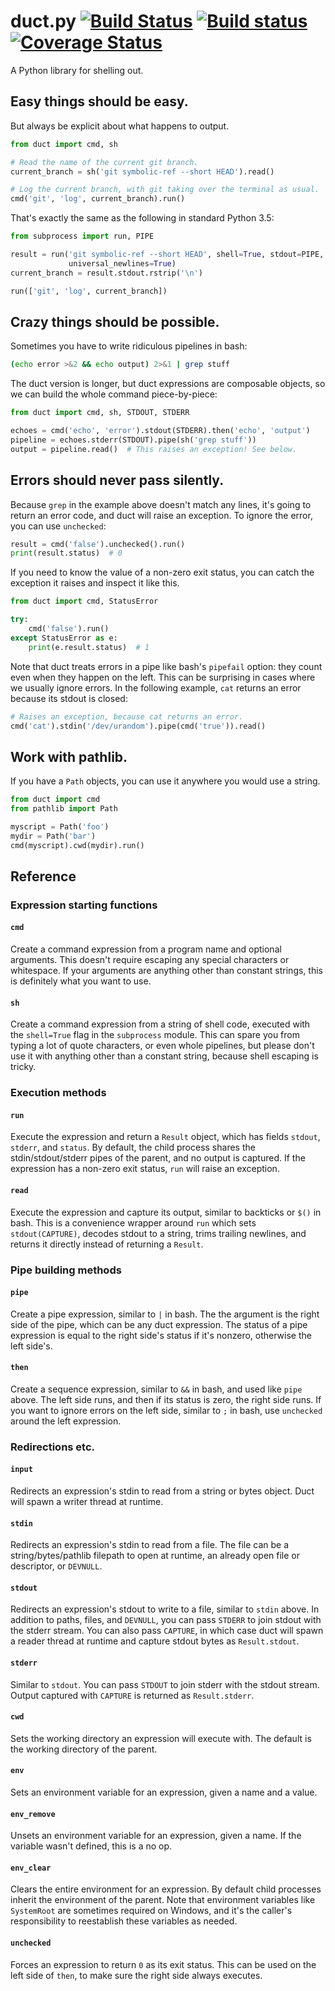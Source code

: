 # duct.py [![Build Status](https://travis-ci.org/oconnor663/duct.py.svg?branch=master)](https://travis-ci.org/oconnor663/duct.py) [![Build status](https://ci.appveyor.com/api/projects/status/0ecgamtb43j8o8ig/branch/master?svg=true)](https://ci.appveyor.com/project/oconnor663/duct-py/branch/master) [![Coverage Status](https://coveralls.io/repos/oconnor663/duct.py/badge.svg?branch=master&service=github)](https://coveralls.io/github/oconnor663/duct.py?branch=master)

A Python library for shelling out.


## Easy things should be easy.

But always be explicit about what happens to output.

```python
from duct import cmd, sh

# Read the name of the current git branch.
current_branch = sh('git symbolic-ref --short HEAD').read()

# Log the current branch, with git taking over the terminal as usual.
cmd('git', 'log', current_branch).run()
```

That's exactly the same as the following in standard Python 3.5:

```python
from subprocess import run, PIPE

result = run('git symbolic-ref --short HEAD', shell=True, stdout=PIPE,
             universal_newlines=True)
current_branch = result.stdout.rstrip('\n')

run(['git', 'log', current_branch])
```


## Crazy things should be possible.

Sometimes you have to write ridiculous pipelines in bash:

```bash
(echo error >&2 && echo output) 2>&1 | grep stuff
```

The duct version is longer, but duct expressions are composable objects,
so we can build the whole command piece-by-piece:

```python
from duct import cmd, sh, STDOUT, STDERR

echoes = cmd('echo', 'error').stdout(STDERR).then('echo', 'output')
pipeline = echoes.stderr(STDOUT).pipe(sh('grep stuff'))
output = pipeline.read()  # This raises an exception! See below.
```


## Errors should never pass silently.

Because `grep` in the example above doesn't match any lines, it's going
to return an error code, and duct will raise an exception. To ignore the
error, you can use `unchecked`:

```python
result = cmd('false').unchecked().run()
print(result.status)  # 0
```

If you need to know the value of a non-zero exit status, you can catch
the exception it raises and inspect it like this.

```python
from duct import cmd, StatusError

try:
    cmd('false').run()
except StatusError as e:
    print(e.result.status)  # 1
```

Note that duct treats errors in a pipe like bash's `pipefail` option:
they count even when they happen on the left. This can be surprising in
cases where we usually ignore errors. In the following example, `cat`
returns an error because its stdout is closed:

```python
# Raises an exception, because cat returns an error.
cmd('cat').stdin('/dev/urandom').pipe(cmd('true')).read()
```


## Work with pathlib.
If you have a `Path` objects, you can use it anywhere you would use a
string.

```python
from duct import cmd
from pathlib import Path

myscript = Path('foo')
mydir = Path('bar')
cmd(myscript).cwd(mydir).run()
```


## Reference

### Expression starting functions

#### `cmd`

Create a command expression from a program name and optional arguments.
This doesn't require escaping any special characters or whitespace. If
your arguments are anything other than constant strings, this is
definitely what you want to use.

#### `sh`

Create a command expression from a string of shell code, executed with
the `shell=True` flag in the `subprocess` module. This can spare you
from typing a lot of quote characters, or even whole pipelines, but
please don't use it with anything other than a constant string, because
shell escaping is tricky.

### Execution methods

#### `run`

Execute the expression and return a `Result` object, which has fields
`stdout`, `stderr`, and `status`. By default, the child process shares
the stdin/stdout/stderr pipes of the parent, and no output is captured.
If the expression has a non-zero exit status, `run` will raise an
exception.

#### `read`

Execute the expression and capture its output, similar to backticks or
`$()` in bash. This is a convenience wrapper around `run` which sets
`stdout(CAPTURE)`, decodes stdout to a string, trims trailing newlines,
and returns it directly instead of returning a `Result`.

### Pipe building methods

#### `pipe`

Create a pipe expression, similar to `|` in bash. The the argument is
the right side of the pipe, which can be any duct expression. The status
of a pipe expression is equal to the right side's status if it's
nonzero, otherwise the left side's.

#### `then`

Create a sequence expression, similar to `&&` in bash, and used like
`pipe` above. The left side runs, and then if its status is zero, the
right side runs. If you want to ignore errors on the left side, similar
to `;` in bash, use `unchecked` around the left expression.

### Redirections etc.

#### `input`

Redirects an expression's stdin to read from a string or bytes object.
Duct will spawn a writer thread at runtime.

#### `stdin`

Redirects an expression's stdin to read from a file. The file can be a
string/bytes/pathlib filepath to open at runtime, an already open file
or descriptor, or `DEVNULL`.

#### `stdout`

Redirects an expression's stdout to write to a file, similar to `stdin`
above. In addition to paths, files, and `DEVNULL`, you can pass `STDERR`
to join stdout with the stderr stream. You can also pass `CAPTURE`, in
which case duct will spawn a reader thread at runtime and capture stdout
bytes as `Result.stdout`.

#### `stderr`

Similar to `stdout`. You can pass `STDOUT` to join stderr with the
stdout stream. Output captured with `CAPTURE` is returned as
`Result.stderr`.

#### `cwd`

Sets the working directory an expression will execute with. The default
is the working directory of the parent.

#### `env`

Sets an environment variable for an expression, given a name and a
value.

#### `env_remove`

Unsets an environment variable for an expression, given a name. If the
variable wasn't defined, this is a no op.

#### `env_clear`

Clears the entire environment for an expression. By default child
processes inherit the environment of the parent. Note that environment
variables like `SystemRoot` are sometimes required on Windows, and it's
the caller's responsibility to reestablish these variables as needed.

#### `unchecked`

Forces an expression to return `0` as its exit status. This can be used
on the left side of `then`, to make sure the right side always executes.
